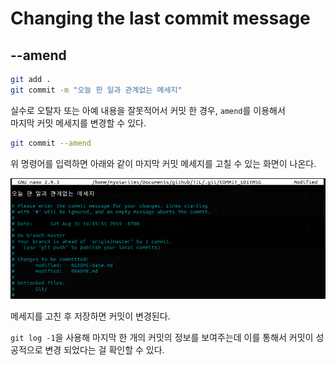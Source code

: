 # Changing the last commit message

## --amend

```bash
git add .
git commit -m "오늘 한 일과 관계없는 메세지"
```

실수로 오탈자 또는 아예 내용을 잘못적어서 커밋 한 경우, `amend`를 이용해서<br>
마지막 커밋 메세지를 변경할 수 있다.

```bash
git commit --amend
```

위 명령어를 입력하면 아래와 같이 마지막 커밋 메세지를 고칠 수 있는 화면이 나온다.

![amend](../../img/0.png)

메세지를 고친 후 저장하면 커밋이 변경된다.

`git log -1`을 사용해 마지막 한 개의 커밋의 정보를 보여주는데 이를 통해서 커밋이 성공적으로 
변경 되었다는 걸 확인할 수 있다.

